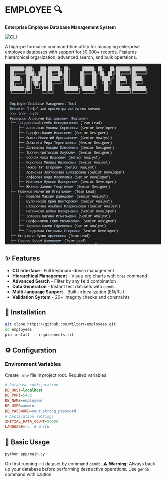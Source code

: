 # EMPLOYEE 🔍

**Enterprise Employee Database Management System**

[![CLI](https://img.shields.io/badge/CLI-Tool-green.svg)](https://shields.io/)

A high-performance command-line utility for managing enterprise employee databases with support for 50,000+ records. Features hierarchical organization, advanced search, and bulk operations.

![Demo](image.png)

## ✨ Features

- **CLI Interface** - Full keyboard-driven management
- **Hierarchical Management** - Visual org charts with `tree` command
- **Advanced Search** - Filter by any field combination
- **Data Generation** - Instant test datasets with `gendb`
- **Multi-language Support** - Built-in localization (EN/RU)
- **Validation System** - 20+ integrity checks and constraints

## 🚀 Installation

```bash
git clone https://github.com/Wiltort/employees.git
cd employees
pip install -r requirements.txt

```
## ⚙️ Configuration

### Environment Variables
Create `.env` file in project root.
Required variables:
```ini
# Database configuration
DB_HOST=localhost
DB_PORT=5432
DB_NAME=employees
DB_USER=admin
DB_PASSWORD=your_strong_password
# Application settings
INITIAL_DATA_COUNT=50000
LANGUAGE=ru  # en/ru
```
## 📖 Basic Usage

```bash
python app/main.py
```
On first running init dataset by command `gendb`.
⚠️ **Warning:** Always back up your database before performing destructive operations. Use `gendb` command with caution.

